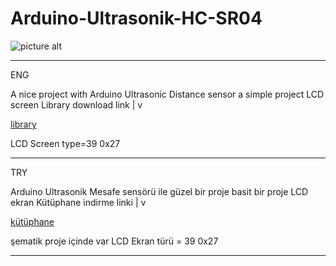 # Arduino-Ultrasonik-HC-SR04


![picture alt]( https://media.giphy.com/media/HoIrPgqTBiB2XvVEf7/giphy.gif "Title is optional")

- - - -
ENG

A nice project with Arduino Ultrasonic Distance sensor
a simple project
LCD screen Library download link |
                                 v
                                 
                                 
 [library](https://drive.google.com/file/d/1ABRjfCeLwPsVobXWZf4B0Pql4HhGodIM/view "Named link title")

LCD Screen type=39   0x27
- - - -
TRY

Arduino Ultrasonik Mesafe sensörü ile güzel bir proje
basit bir proje 
 LCD ekran Kütüphane indirme linki  |
                                    v


[kütüphane](https://drive.google.com/file/d/1ABRjfCeLwPsVobXWZf4B0Pql4HhGodIM/view "Named link title")


şematik proje içinde var 
LCD Ekran türü = 39   0x27

- - - -
